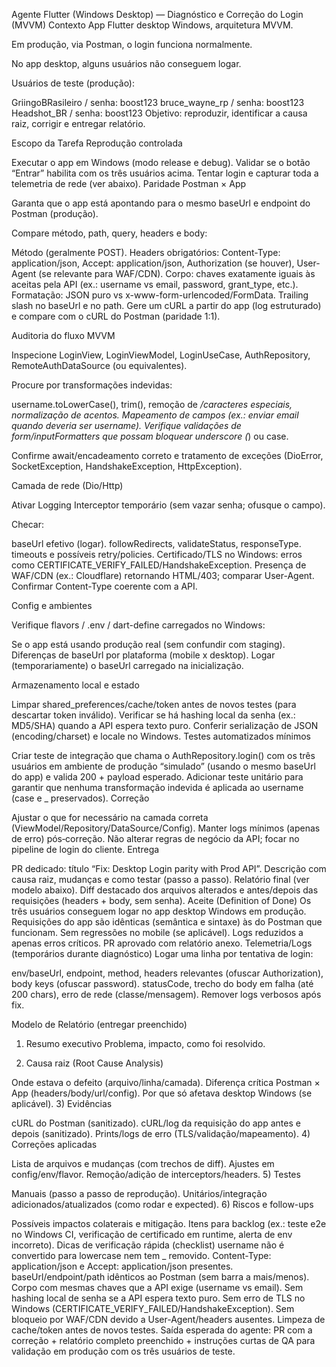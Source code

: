 Agente Flutter (Windows Desktop) — Diagnóstico e Correção do Login (MVVM)
Contexto
App Flutter desktop Windows, arquitetura MVVM.

Em produção, via Postman, o login funciona normalmente.

No app desktop, alguns usuários não conseguem logar.

Usuários de teste (produção):

GriingoBRasileiro / senha: boost123
bruce_wayne_rp / senha: boost123
Headshot_BR / senha: boost123
Objetivo: reproduzir, identificar a causa raiz, corrigir e entregar relatório.

Escopo da Tarefa
Reprodução controlada

Executar o app em Windows (modo release e debug).
Validar se o botão “Entrar” habilita com os três usuários acima.
Tentar login e capturar toda a telemetria de rede (ver abaixo).
Paridade Postman × App

Garanta que o app está apontando para o mesmo baseUrl e endpoint do Postman (produção).

Compare método, path, query, headers e body:

Método (geralmente POST).
Headers obrigatórios: Content-Type: application/json, Accept: application/json, Authorization (se houver), User-Agent (se relevante para WAF/CDN).
Corpo: chaves exatamente iguais às aceitas pela API (ex.: username vs email, password, grant_type, etc.).
Formatação: JSON puro vs x-www-form-urlencoded/FormData.
Trailing slash no baseUrl e no path.
Gere um cURL a partir do app (log estruturado) e compare com o cURL do Postman (paridade 1:1).

Auditoria do fluxo MVVM

Inspecione LoginView, LoginViewModel, LoginUseCase, AuthRepository, RemoteAuthDataSource (ou equivalentes).

Procure por transformações indevidas:

username.toLowerCase(), trim(), remoção de _/caracteres especiais, normalização de acentos.
Mapeamento de campos (ex.: enviar email quando deveria ser username).
Verifique validações de form/inputFormatters que possam bloquear underscore (_) ou case.

Confirme await/encadeamento correto e tratamento de exceções (DioError, SocketException, HandshakeException, HttpException).

Camada de rede (Dio/Http)

Ativar Logging Interceptor temporário (sem vazar senha; ofusque o campo).

Checar:

baseUrl efetivo (logar).
followRedirects, validateStatus, responseType.
timeou​​ts e possíveis retry/policies.
Certificado/TLS no Windows: erros como CERTIFICATE_VERIFY_FAILED/HandshakeException.
Presença de WAF/CDN (ex.: Cloudflare) retornando HTML/403; comparar User-Agent.
Confirmar Content-Type coerente com a API.

Config e ambientes

Verifique flavors / .env / dart-define carregados no Windows:

Se o app está usando produção real (sem confundir com staging).
Diferenças de baseUrl por plataforma (mobile x desktop).
Logar (temporariamente) o baseUrl carregado na inicialização.

Armazenamento local e estado

Limpar shared_preferences/cache/token antes de novos testes (para descartar token inválido).
Verificar se há hashing local da senha (ex.: MD5/SHA) quando a API espera texto puro.
Conferir serialização de JSON (encoding/charset) e locale no Windows.
Testes automatizados mínimos

Criar teste de integração que chama o AuthRepository.login() com os três usuários em ambiente de produção “simulado” (usando o mesmo baseUrl do app) e valida 200 + payload esperado.
Adicionar teste unitário para garantir que nenhuma transformação indevida é aplicada ao username (case e _ preservados).
Correção

Ajustar o que for necessário na camada correta (ViewModel/Repository/DataSource/Config).
Manter logs mínimos (apenas de erro) pós‐correção.
Não alterar regras de negócio da API; focar no pipeline de login do cliente.
Entrega

PR dedicado: título “Fix: Desktop Login parity with Prod API”.
Descrição com causa raiz, mudanças e como testar (passo a passo).
Relatório final (ver modelo abaixo).
Diff destacado dos arquivos alterados e antes/depois das requisições (headers + body, sem senha).
Aceite (Definition of Done)
Os três usuários conseguem logar no app desktop Windows em produção.
Requisições do app são idênticas (semântica e sintaxe) às do Postman que funcionam.
Sem regressões no mobile (se aplicável).
Logs reduzidos a apenas erros críticos.
PR aprovado com relatório anexo.
Telemetria/Logs (temporários durante diagnóstico)
Logar uma linha por tentativa de login:

env/baseUrl, endpoint, method, headers relevantes (ofuscar Authorization), body keys (ofuscar password).
statusCode, trecho do body em falha (até 200 chars), erro de rede (classe/mensagem).
Remover logs verbosos após fix.

Modelo de Relatório (entregar preenchido)
1) Resumo executivo Problema, impacto, como foi resolvido.

2) Causa raiz (Root Cause Analysis)

Onde estava o defeito (arquivo/linha/camada).
Diferença crítica Postman × App (headers/body/url/config).
Por que só afetava desktop Windows (se aplicável).
3) Evidências

cURL do Postman (sanitizado).
cURL/log da requisição do app antes e depois (sanitizado).
Prints/logs de erro (TLS/validação/mapeamento).
4) Correções aplicadas

Lista de arquivos e mudanças (com trechos de diff).
Ajustes em config/env/flavor.
Remoção/adição de interceptors/headers.
5) Testes

Manuais (passo a passo de reprodução).
Unitários/integração adicionados/atualizados (como rodar e expected).
6) Riscos e follow-ups

Possíveis impactos colaterais e mitigação.
Itens para backlog (ex.: teste e2e no Windows CI, verificação de certificado em runtime, alerta de env incorreto).
Dicas de verificação rápida (checklist)
username não é convertido para lowercase nem tem _ removido.
Content-Type: application/json e Accept: application/json presentes.
baseUrl/endpoint/path idênticos ao Postman (sem barra a mais/menos).
Corpo com mesmas chaves que a API exige (username vs email).
Sem hashing local de senha se a API espera texto puro.
Sem erro de TLS no Windows (CERTIFICATE_VERIFY_FAILED/HandshakeException).
Sem bloqueio por WAF/CDN devido a User-Agent/headers ausentes.
Limpeza de cache/token antes de novos testes.
Saída esperada do agente: PR com a correção + relatório completo preenchido + instruções curtas de QA para validação em produção com os três usuários de teste.